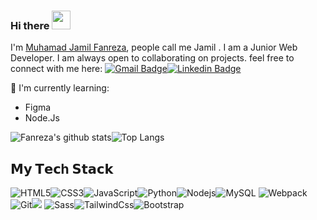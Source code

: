 ### Hi there  <img src="https://raw.githubusercontent.com/aemmadi/aemmadi/master/wave.gif" width="30px">

I'm [Muhamad Jamil Fanreza](https://fanreza.github,io), people call me Jamil . I am a Junior Web Developer. I am always open to collaborating on projects. feel free to connect with me here:
[![Gmail Badge](https://img.shields.io/badge/-rezaramdhani461@gmail.com-c14438?style=flat-square&logo=Gmail&logoColor=white&link=mailto:rezaramdhani461@gmail.com)](mailto:kanna6501@gmail.com)[![Linkedin Badge](https://img.shields.io/badge/-Muhamad--Jamil-blue?style=flat-square&logo=Linkedin&logoColor=white&link=https://www.linkedin.com/in/muhamad-jamil-87832a1a0/)](https://www.linkedin.com/in/muhamad-jamil-87832a1a0/)

:page_with_curl: I'm currently learning:
- Figma
- Node.Js

![Fanreza's github stats](https://bad-apple-github-readme.vercel.app/api?show_bg=1&username=fanreza)![Top Langs](https://github-readme-stats.vercel.app/api/top-langs/?username=fanreza&hide=TeX&layout=compact)
## 𝗠𝘆 𝗧𝗲𝗰h 𝗦𝘁𝗮𝗰𝗸

![HTML5](https://img.shields.io/badge/-HTML5-%23E44D27?style=for-the-badge&logo=html5&logoColor=ffffff)![CSS3](https://img.shields.io/badge/-CSS3-%231572B6?style=for-the-badge&logo=css3)![JavaScript](https://img.shields.io/badge/-JavaScript-%23F7DF1C?style=for-the-badge&logo=javascript&logoColor=000000&labelColor=%23F7DF1C&color=%23FFCE5A)![Python](https://img.shields.io/badge/-Python-black?style=for-the-badge&logo=Python)![Nodejs](https://img.shields.io/badge/-Nodejs-black?style=for-the-badge&logo=Node.js)![MySQL](https://img.shields.io/badge/-MySQL-white?style=for-the-badge&logo=mysql)
![Webpack](https://img.shields.io/badge/-Webpack-%232C3A42?style=for-the-badge&logo=webpack)![Git](https://img.shields.io/badge/-Git-%23F05032?style=for-the-badge&logo=git&logoColor=%23ffffff)<img src="https://img.shields.io/badge/-Github-181717?style=flat-square&logo=GitHub&logoColor=white"/>
![Sass](https://img.shields.io/badge/-Sass-%23CC6699?style=for-the-badge&logo=sass&logoColor=ffffff)![TailwindCss](https://img.shields.io/badge/-TailwindCss-%231a202c?style=for-the-badge&logo=tailwind-css)![Bootstrap](https://img.shields.io/badge/-Bootstrap-563D7C?style=for-the-badge&logo=bootstrap)

